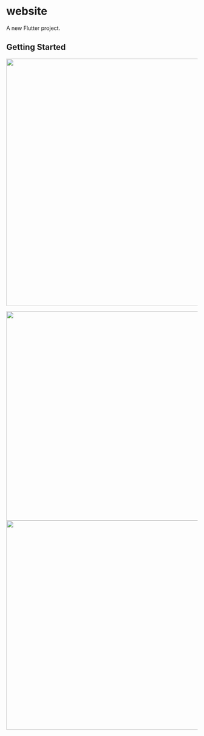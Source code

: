 # website

A new Flutter project.

## Getting Started

<img src="https://user-images.githubusercontent.com/111557931/201466792-25f3eb65-97ee-496d-b4f9-1d226e7bd11e.mp4" style=" height:650px; " data-target="animated-image.originalImage">

<img src="https://user-images.githubusercontent.com/111557931/201466677-08fee483-65e3-4567-95ca-a683e6837610.jpg" style=" height:550px; " data-target="animated-image.originalImage">    <img src="https://user-images.githubusercontent.com/111557931/201466679-a4911602-5354-403b-85eb-0c0a54de687a.jpg" style=" height:550px; " data-target="animated-image.originalImage">



